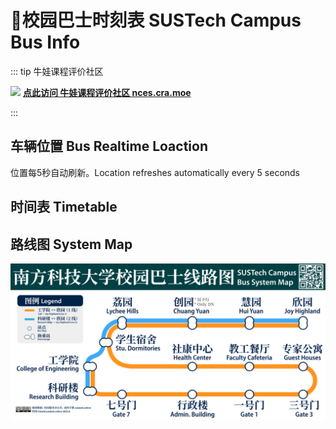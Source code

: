 # 🚌校园巴士时刻表 SUSTech Campus Bus Info
::: tip 牛娃课程评价社区 <Badge text="选课合作" type="tip"/>

![](https://mirrors.sustech.edu.cn/site/sustech-online/img/misc/nces-ad-202308.png)
**[点此访问 牛娃课程评价社区 nces.cra.moe](https://nces.cra.moe/)**

:::
## 车辆位置 Bus Realtime Loaction

位置每5秒自动刷新。Location refreshes automatically every 5 seconds

<Realtimemap/>

<BusChartVue/>

## 时间表 Timetable

<BusTable></BusTable>

## 路线图 System Map

<a data-fancybox title="" href="https://mirrors.sustech.edu.cn/git/sustech-online/sustech-online-ng/-/raw/master/docs/transport/busline2.png">![](./busline2.png)</a>